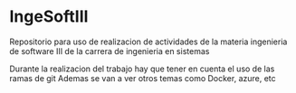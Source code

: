 # IngeSoftIII
Repositorio para uso de realizacion de actividades de la materia ingenieria de software III de la carrera de ingenieria en sistemas

Durante la realizacion del trabajo hay que tener en cuenta el uso de las ramas de git
Ademas se van a ver otros temas como Docker, azure, etc
